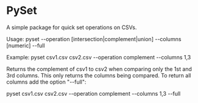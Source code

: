 # PySet
A simple package for quick set operations on CSVs. 



Usage:
pyset <csv1> <csv2> --operation [intersection|complement|union] --columns [numeric] --full

Example:
pyset csv1.csv csv2.csv --operation complement --columns 1,3

Returns the complement of csv1 to csv2 when comparing only the 1st and 3rd columns. This only returns the columns being compared. To return all columns add the option "--full":

pyset csv1.csv csv2.csv --operation complement --columns 1,3 --full




